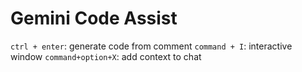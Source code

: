 # Gemini Code Assist

`ctrl + enter`: generate code from comment
`command + I`: interactive window
`command+option+X`: add context to chat